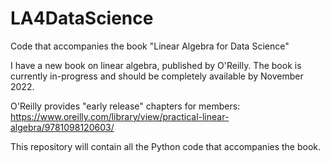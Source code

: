 # LA4DataScience
Code that accompanies the book "Linear Algebra for Data Science"

I have a new book on linear algebra, published by O'Reilly. The book is currently in-progress and should be completely available by November 2022.

O'Reilly provides "early release" chapters for members:
https://www.oreilly.com/library/view/practical-linear-algebra/9781098120603/


This repository will contain all the Python code that accompanies the book.


